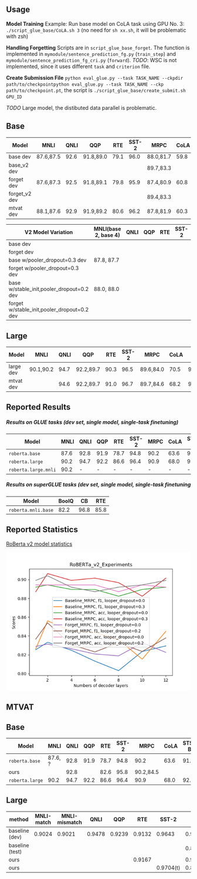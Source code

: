 ## Usage

**Model Training** Example: Run base model on CoLA task using GPU No. 3:
`./script_glue_base/CoLA.sh 3` (no need for `sh xx.sh`, it will be problematic with zsh)

**Handling Forgetting** Scripts are in `script_glue_base_forget`. The function is implemented in `mymodule/sentence_prediction_fg.py` (`train_step`) and `mymodule/sentence_prediction_fg_cri.py` (`forward`). 
*TODO*: WSC is not implemented, since it uses different `task` and `criterion` file. 

**Create Submission File** `python eval_glue.py --task TASK_NAME --ckpdir path/to/checkpointpython eval_glue.py --task TASK_NAME --ckp path/to/checkpoint.pt`, the script is `./script_glue_base/create_submit.sh GPU_ID`

*TODO* Large model, the distibuted data parallel is problematic. 

## Base

| Model        | MNLI      | QNLI | QQP       | RTE  | SST-2| MRPC      | CoLA | STS-B     | WSC  |
|---|---|---|---|---|---|---|---|---|---|
| base      dev | 87.6,87.5 | 92.6 | 91.8,89.0 | 79.1 | 96.0 | 88.0,81.7 | 59.8 | 89.7,89.3 | 82.1 |
| base_v2   dev |           |      |           |      |      | 89.7,83.3 |      |           |      |
| forget    dev | 87.6,87.3 | 92.5 | 91.8,89.1 | 79.8 | 95.9 | 87.4,80.9 | 60.8 | 89.4,89.5 |      |
| forget_v2 dev |           |      |           |      |      | 89.4,83.3 |      |           |      |
| mtvat     dev | 88.1,87.6 | 92.9 | 91.9,89.2 | 80.6 | 96.2 | 87.8,81.9 | 60.3 | 89.8,89.3 |      |

| V2 Model Variation        | MNLI(base 2, base 4)     | QNLI | QQP       | RTE  | SST-2| MRPC      | CoLA | STS-B     | WSC  |
|---|---|---|---|---|---|---|---|---|---|
| base                                     dev |  |      |           |      |      | 89.7,83.3 |      |           |      |
| forget                                   dev |           |      |           |      |      | 89.4,83.3 |      |           |      |
| base w/pooler_dropout=0.3                dev | 87.8, 87.7 |      |           |      |      | 90.6,85.6 |      |           |      |
| forget w/pooler_dropout=0.3              dev |           |      |           |      |      | 90.4,85.4 |      |           |      |
| base w/stable_init,pooler_dropout=0.2    dev | 88.0, 88.0 |      |           |      |      | 90.4,84.4 |      |           |      |
| forget w/stable_init,pooler_dropout=0.2  dev |           |      |           |      |      |  |      |           |      |


## Large

| Model        | MNLI      | QNLI | QQP       | RTE  | SST-2| MRPC      | CoLA | STS-B     | WSC  |
|---|---|---|---|---|---|---|---|---|---|
| large    dev | 90.1,90.2 | 94.7 | 92.2,89.7 | 90.3 | 96.5 | 89.6,84.0 | 70.5 | 91.9,91.9 | 88.4 |
| mtvat    dev |  | 94.6 | 92.2,89.7 | 91.0 | 96.7 | 89.7,84.6 | 68.2 | 91.9,91.8 |      |


## Reported Results

##### Results on GLUE tasks (dev set, single model, single-task finetuning)

Model | MNLI | QNLI | QQP | RTE | SST-2 | MRPC | CoLA | STS-B
---|---|---|---|---|---|---|---|---
`roberta.base` | 87.6 | 92.8 | 91.9 | 78.7 | 94.8 | 90.2 | 63.6 | 91.2
`roberta.large` | 90.2 | 94.7 | 92.2 | 86.6 | 96.4 | 90.9 | 68.0 | 92.4
`roberta.large.mnli` | 90.2 | - | - | - | - | - | - | -

##### Results on superGLUE tasks (dev set, single model, single-task finetuning

Model | BoolQ | CB | RTE
---|---|---|---
`roberta.mnli.base` | 82.2 | 96.8 | 85.8 

## Reported Statistics

[RoBerta v2 model statistics](https://gtvault-my.sharepoint.com/:x:/g/personal/cliang73_gatech_edu/EUIZOT4TuzBBhvWVaQvLiLsB1s9jMTmeQfzLpXPZCu9PzQ?e=pbm4PT)

![Report Statistics](plots/RoBERTa_v2_Experiments.png)


## MTVAT
## Base

| Model | MNLI | QNLI | QQP | RTE | SST-2 | MRPC | CoLA | STS-B|
|---|---|---|---|---|---|---|---|---|
|`roberta.base`  | 87.6, ? | 92.8 | 91.9 | 78.7 | 94.8 | 90.2      | 63.6 | 91.2|
|ours            |         | 92.8 |      | 82.6 | 95.8 | 90.2,84.5 |      |     |
|`roberta.large` | 90.2    | 94.7 | 92.2 | 86.6 | 96.4 | 90.9      | 68.0 | 92.4|


## Large

|method          | MNLI-match | MNLI-mismatch | QNLI | QQP   | RTE   | SST-2    | MRPC         | CoLA          | STS-B  |
|----------------|------------|---------------|------|-------|-------|----------|--------------|---------------|--------|
|baseline (dev)  |0.9024      |0.9021         |0.9478|0.9239 |0.9132 |0.9643    |0.9038,0.8539 |0.8636,0.6660  |0.019   |
|baseline (test) |            |               |      |       |       |          |0.8876,0.8391 |               |        |
|ours            |            |               |      |       |0.9167 |          |0.9255,0.8819 |0.8740,0.6919  |        |
|ours            |            |               |      |       |       |0.9704(t) |0.8986,0.8453 |               |        |
